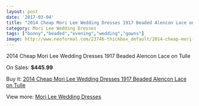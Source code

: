 ```yaml
---
layout: post
date: '2017-03-04'
title: "2014 Cheap Mori Lee Wedding Dresses 1917 Beaded Alencon Lace on Tulle"
category: Mori Lee Wedding Dresses
tags: ["bonny","beaded","evening","wedding","gowns"]
image: http://www.neoformal.com/23746-thickbox_default/2014-cheap-mori-lee-wedding-dresses-1917-beaded-alencon-lace-on-tulle.jpg
---
```

2014 Cheap Mori Lee Wedding Dresses 1917 Beaded Alencon Lace on Tulle

On Sales: **$445.99**
<a href="https://www.neoformal.com/en/mori-lee-wedding-dresses-2014/7967-2014-cheap-mori-lee-wedding-dresses-1917-beaded-alencon-lace-on-tulle.html"><amp-img layout="responsive" width="600" height="600" src="//www.neoformal.com/23746-thickbox_default/2014-cheap-mori-lee-wedding-dresses-1917-beaded-alencon-lace-on-tulle.jpg" alt="2014 Cheap Mori Lee Wedding Dresses 1917 Beaded Alencon Lace on Tulle 0" /></a>
<a href="https://www.neoformal.com/en/mori-lee-wedding-dresses-2014/7967-2014-cheap-mori-lee-wedding-dresses-1917-beaded-alencon-lace-on-tulle.html"><amp-img layout="responsive" width="600" height="600" src="//www.neoformal.com/23749-thickbox_default/2014-cheap-mori-lee-wedding-dresses-1917-beaded-alencon-lace-on-tulle.jpg" alt="2014 Cheap Mori Lee Wedding Dresses 1917 Beaded Alencon Lace on Tulle 1" /></a>
<a href="https://www.neoformal.com/en/mori-lee-wedding-dresses-2014/7967-2014-cheap-mori-lee-wedding-dresses-1917-beaded-alencon-lace-on-tulle.html"><amp-img layout="responsive" width="600" height="600" src="//www.neoformal.com/23748-thickbox_default/2014-cheap-mori-lee-wedding-dresses-1917-beaded-alencon-lace-on-tulle.jpg" alt="2014 Cheap Mori Lee Wedding Dresses 1917 Beaded Alencon Lace on Tulle 2" /></a>
<a href="https://www.neoformal.com/en/mori-lee-wedding-dresses-2014/7967-2014-cheap-mori-lee-wedding-dresses-1917-beaded-alencon-lace-on-tulle.html"><amp-img layout="responsive" width="600" height="600" src="//www.neoformal.com/23747-thickbox_default/2014-cheap-mori-lee-wedding-dresses-1917-beaded-alencon-lace-on-tulle.jpg" alt="2014 Cheap Mori Lee Wedding Dresses 1917 Beaded Alencon Lace on Tulle 3" /></a>

Buy it: [2014 Cheap Mori Lee Wedding Dresses 1917 Beaded Alencon Lace on Tulle](https://www.neoformal.com/en/mori-lee-wedding-dresses-2014/7967-2014-cheap-mori-lee-wedding-dresses-1917-beaded-alencon-lace-on-tulle.html "2014 Cheap Mori Lee Wedding Dresses 1917 Beaded Alencon Lace on Tulle")

View more: [Mori Lee Wedding Dresses](https://www.neoformal.com/en/67-mori-lee-wedding-dresses-2014 "Mori Lee Wedding Dresses")